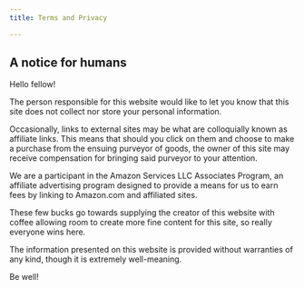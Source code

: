 ```yaml
---
title: Terms and Privacy

---
```


## A notice for humans

Hello fellow!

The person responsible for this website would like to let you know that this site does not collect nor store your personal information.

Occasionally, links to external sites may be what are colloquially known as affiliate links. This means that should you click on them and choose to make a purchase from the ensuing purveyor of goods, the owner of this site may receive compensation for bringing said purveyor to your attention.

We are a participant in the Amazon Services LLC Associates Program, an affiliate advertising program designed to provide a means for us to earn fees by linking to Amazon.com and affiliated sites.

These few bucks go towards supplying the creator of this website with coffee allowing room to create more fine content for this site, so really everyone wins here.

The information presented on this website is provided without warranties of any kind, though it is extremely well-meaning. 

Be well!
